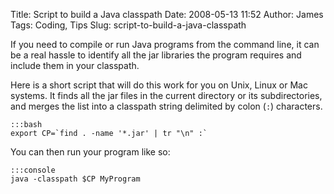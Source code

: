 Title: Script to build a Java classpath
Date: 2008-05-13 11:52
Author: James
Tags: Coding, Tips
Slug: script-to-build-a-java-classpath

If you need to compile or run Java programs from the command line, it
can be a real hassle to identify all the jar libraries the program
requires and include them in your classpath.

Here is a short script that will do this work for you on Unix, Linux or
Mac systems. It finds all the jar files in the current directory or its
subdirectories, and merges the list into a classpath string delimited by
colon (`:`) characters.

    :::bash
    export CP=`find . -name '*.jar' | tr "\n" :`

You can then run your program like so:

    :::console
    java -classpath $CP MyProgram

